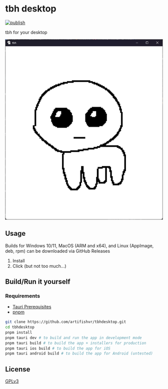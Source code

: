 # tbh desktop

[![publish](https://github.com/artifishvr/tbhdesktop/actions/workflows/publish.yml/badge.svg)](https://github.com/artifishvr/tbhdesktop/actions/workflows/publish.yml)

tbh for your desktop

![screenshot of the default window for tbh desktop](screenshot.png)

## Usage

Builds for Windows 10/11, MacOS (ARM and x64), and Linux (AppImage, deb, rpm) can be downloaded via GitHub Releases

1. Install
2. Click (but not too much...)

## Build/Run it yourself

### Requirements

- [Tauri Prerequisites](https://tauri.app/start/prerequisites/)
- [pnpm](https://pnpm.io/)

```bash
git clone https://github.com/artifishvr/tbhdesktop.git
cd tbhdesktop
pnpm install
pnpm tauri dev # to build and run the app in development mode
pnpm tauri build # to build the app + installers for production
pnpm tauri ios build # to build the app for iOS
pnpm tauri android build # to build the app for Android (untested)
```

## License

[GPLv3](https://choosealicense.com/licenses/gpl-3.0/)
